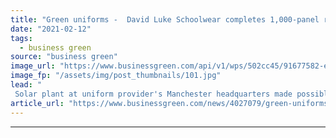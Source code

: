 ```yaml
---
title: "Green uniforms -  David Luke Schoolwear completes 1,000-panel rooftop solar plant"
date: "2021-02-12"
tags: 
  - business green
source: "business green"
image_url: "https://www.businessgreen.com/api/v1/wps/502cc45/91677582-e802-439d-8d9b-f780b78022c4/7/David-Luke-Schoolwear-Solar-roof-installation-by-ERS-backed-by-a-Green-Loan-from-HSBC-UK-185x114.jpg"
image_fp: "/assets/img/post_thumbnails/101.jpg"
lead: "
 Solar plant at uniform provider's Manchester headquarters made possible by green loan from HSBC ..."
article_url: "https://www.businessgreen.com/news/4027079/green-uniforms-david-luke-schoolwear-completes-panel-rooftop-solar-plant"
---
```


---
